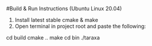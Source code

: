 #Build & Run Instructions (Ubuntu Linux 20.04)
1. Install latest stable cmake & make
2. Open terminal in project root and paste the following:

cd build
cmake ..
make
cd bin
./taraxa
